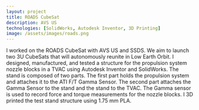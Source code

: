 ```yaml
---
layout: project
title: ROADS CubeSat
description: AVS US
technologies: [SolidWorks, Autodesk Inventor, 3D Printing]
image: /assets/images/roads.png
---
```



I worked on the ROADS CubeSat with AVS US and SSDS. We aim to launch two 3U CubeSats that will autonomously reunite in Low Earth Orbit. I designed, manufactured, and tested a structure for the propulsion system nozzle blocks in a TVAC using Autodesk Inventor and SolidWorks. The stand is composed of two parts. The first part holds the propulsion system and attaches it to the ATI F/T Gamma Sensor. The second part attaches the Gamma Sensor to the stand and the stand to the TVAC. The Gamma sensor is used to record force and torque measurements for the nozzle blocks. I 3D printed the test stand structure using 1.75 mm PLA.


